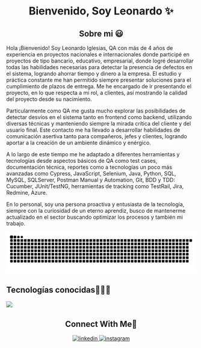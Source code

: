 <h1 align="center">Bienvenido, Soy Leonardo ✨</h1>

<h2 align="center">Sobre mi 😃</h2>

<p>
  Hola ¡Bienvenido! Soy Leonardo Iglesias, QA con más de 4 años de experiencia en proyectos nacionales e internacionales donde participé en proyectos de tipo bancario, educativo, empresarial, donde logré desarrollar todas las habilidades necesarias para detectar la presencia de defectos en el sistema, logrando ahorrar tiempo y dinero a la empresa. El estudio y práctica constante me han permitido siempre presentar soluciones para el cumplimiento de plazos de entrega. Me he encargado de ir presentando el proyecto, en lo que respecta a mi rol, a clientes, así mostrando la calidad del proyecto desde su nacimiento.
</p>

<p>
  Particularmente como QA me gusta mucho explorar las posibilidades de detectar desvíos en el sistema tanto en frontend como backend, utilizando diversas técnicas y manteniendo siempre la mirada crítica del cliente y del usuario final. Este contacto me ha llevado a desarrollar habilidades de comunicación asertiva tanto para compañeros, jefes y clientes, logrando aportar a la creación de un ambiente dinámico y enérgico.
</p>

<p>
  A lo largo de este tiempo me he adaptado a diferentes herramientas y tecnologías desde aspectos básicos de QA como test cases, documentación técnica, reportes como a tecnologías un poco más avanzadas como Cypress, JavaScript, Selenium, Java, Python, SQL, MySQL, SQLServer, Postman Manual y Automation, Git, BDD y TDD: Cucumber, JUnit/TestNG, herramientas de tracking como TestRail, Jira, Redmine, Azure.
</p>

<p>
  En lo personal, soy una persona proactiva y entusiasta de la tecnología, siempre con la curiosidad de un eterno aprendiz, busco de mantenerme actualizado en el sector buscando optimizar los procesos y también mi trabajo.
</p>

<p align="center">
  <img src="https://github.com/7oSkaaa/7oSkaaa/blob/output/github-contribution-grid-snake.svg?" alt="Snake Game"/>
</p>

<h2>Tecnologías conocidas👨🏻‍💻</h2>

<p align="left">
  <a href="https://skillicons.dev">
    <img src="https://skillicons.dev/icons?i=css,html,java,py,js,mysql,sqlite,git,github,docker,materialui,postman,eclipse,vscode,linux,windows,pycharm,ubuntu,selenium,cypress,discord,django,docker,gherkin,jenkins,gradle,graphql,idea,maven,nodejs,npm,notion&perline=12" />
  </a>
</p>

<div align="center">
  <h2>Connect With Me🤝</h2>
</div>

<p align="center">
  <a href="https://www.linkedin.com/in/leonardo-gabriel-iglesias-60b33a355/" target="_blank">
    <img src="https://user-images.githubusercontent.com/88904952/234979284-68c11d7f-1acc-4f0c-ac78-044e1037d7b0.png" alt="linkedin" height="50" width="50" />
  </a>
  <a href="https://www.instagram.com/leo_churches?utm_source=ig_web_button_share_sheet&igsh=ZDNlZDc0MzIxNw==" target="_blank">
    <img src="https://user-images.githubusercontent.com/88904952/234981169-2dd1e58f-4b7e-468c-8213-034ba62156c3.png" alt="instagram" height="50" width="50" />
  </a>
</p>

